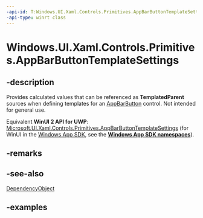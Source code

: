 ```yaml
---
-api-id: T:Windows.UI.Xaml.Controls.Primitives.AppBarButtonTemplateSettings
-api-type: winrt class
---
```


<!-- Class syntax.
public class AppBarButtonTemplateSettings : DependencyObject, DependencyObject
-->

# Windows.UI.Xaml.Controls.Primitives.AppBarButtonTemplateSettings

## -description

Provides calculated values that can be referenced as **TemplatedParent** sources when defining templates for an [AppBarButton](../windows.ui.xaml.controls/appbarbutton.md) control. Not intended for general use.

Equivalent **WinUI 2 API for UWP**: [Microsoft.UI.Xaml.Controls.Primitives.AppBarButtonTemplateSettings](/windows/winui/api/microsoft.ui.xaml.controls.primitives.appbarbuttontemplatesettings) (for WinUI in the [Windows App SDK](/windows/apps/windows-app-sdk/), see the **[Windows App SDK namespaces](/windows/windows-app-sdk/api/winrt/)**).

## -remarks

## -see-also

[DependencyObject](../windows.ui.xaml/dependencyobject.md)

## -examples

